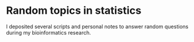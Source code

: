 # Random topics in statistics
I deposited several scripts and personal notes to answer random questions during my bioinformatics research.
